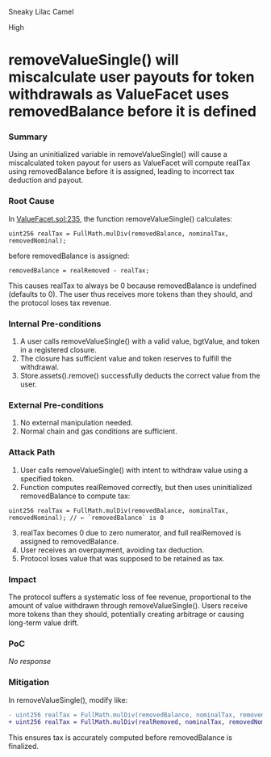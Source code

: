 Sneaky Lilac Camel

High

# removeValueSingle() will miscalculate user payouts for token withdrawals as ValueFacet uses removedBalance before it is defined

### Summary

Using an uninitialized variable in removeValueSingle() will cause a miscalculated token payout for users as ValueFacet will compute realTax using removedBalance before it is assigned, leading to incorrect tax deduction and payout.

### Root Cause

In [ValueFacet.sol:235](https://github.com/sherlock-audit/2025-04-burve/blob/main/Burve/src/multi/facets/ValueFacet.sol#L235-L239), the function removeValueSingle() calculates:
```solidity
uint256 realTax = FullMath.mulDiv(removedBalance, nominalTax, removedNominal);
```
before removedBalance is assigned:
```solidity
removedBalance = realRemoved - realTax;
```
This causes realTax to always be 0 because removedBalance is undefined (defaults to 0). The user thus receives more tokens than they should, and the protocol loses tax revenue.

### Internal Pre-conditions

1. A user calls removeValueSingle() with a valid value, bgtValue, and token in a registered closure.
2. The closure has sufficient value and token reserves to fulfill the withdrawal.
3. Store.assets().remove() successfully deducts the correct value from the user.

### External Pre-conditions

1. No external manipulation needed.
2. Normal chain and gas conditions are sufficient.

### Attack Path

1. User calls removeValueSingle() with intent to withdraw value using a specified token.
2. Function computes realRemoved correctly, but then uses uninitialized removedBalance to compute tax:
```solidity
uint256 realTax = FullMath.mulDiv(removedBalance, nominalTax, removedNominal); // ← `removedBalance` is 0
```
3. realTax becomes 0 due to zero numerator, and full realRemoved is assigned to removedBalance.
4. User receives an overpayment, avoiding tax deduction.
5. Protocol loses value that was supposed to be retained as tax.


### Impact

The protocol suffers a systematic loss of fee revenue, proportional to the amount of value withdrawn through removeValueSingle(). Users receive more tokens than they should, potentially creating arbitrage or causing long-term value drift.

### PoC

_No response_

### Mitigation

In removeValueSingle(), modify like:
```diff
- uint256 realTax = FullMath.mulDiv(removedBalance, nominalTax, removedNominal);
+ uint256 realTax = FullMath.mulDiv(realRemoved, nominalTax, removedNominal);
```
This ensures tax is accurately computed before removedBalance is finalized.